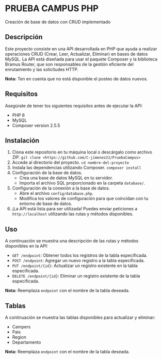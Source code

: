 # PRUEBA CAMPUS PHP

Creación de base de datos con CRUD implementado

## Descripción

Este proyecto consiste en una API desarrollada en PHP que ayuda a realizar operaciones CRUD (Crear, Leer, Actualizar, Eliminar) en bases de datos MySQL. La API está diseñada para usar el paquete Composer y la biblioteca Bramus Router, que son responsables de la gestión eficiente del enrutamiento y las solicitudes HTTP.

**Nota:** Ten en cuenta que no está disponible el posteo de datos nuevos.

## Requisitos

Asegúrate de tener los siguientes requisitos antes de ejecutar la API:

- PHP 8
- MySQL
- Composer version 2.5.5

## Instalación

1. Clona este repositorio en tu máquina local o descárgalo como archivo ZIP. `git clone <https://github.com/C-jimenez21/PruebaCampus>`
2. Accede al directorio del proyecto. `cd nombre-del-proyecto`
3. Instala las dependencias utilizando Composer. `composer install`
4. Configuración de la base de datos.
   - Crea una base de datos MySQL en tu servidor.
   - Importa el archivo SQL proporcionado en la carpeta `database/`.
5. Configuración de la conexión a la base de datos.
   - Abre el archivo `config/database.php`.
   - Modifica los valores de configuración para que coincidan con tu entorno de base de datos.
6. ¡La API está lista para ser utilizada! Puedes enviar peticiones a `http://localhost` utilizando las rutas y métodos disponibles.

## Uso

A continuación se muestra una descripción de las rutas y métodos disponibles en la API:

- `GET /endpoint`: Obtener todos los registros de la tabla especificada.
- `POST /endpoint`: Agregar un nuevo registro a la tabla especificada.
- `PUT /endpoint/{id}`: Actualizar un registro existente en la tabla especificada.
- `DELETE /endpoint/{id}`: Eliminar un registro existente de la tabla especificada.

**Nota:** Reemplaza `endpoint` con el nombre de la tabla deseada.

## Tablas

A continuación se muestra las tablas disponibles para actualizar y eliminar:

- Campers
- Pais
- Region
- Departamento

**Nota:** Reemplaza `endpoint` con el nombre de la tabla deseada.